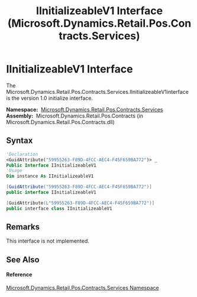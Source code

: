 ﻿---
title: IInitializeableV1 Interface (Microsoft.Dynamics.Retail.Pos.Contracts.Services)
TOCTitle: IInitializeableV1 Interface
ms:assetid: T:Microsoft.Dynamics.Retail.Pos.Contracts.Services.IInitializeableV1
ms:mtpsurl: https://technet.microsoft.com/en-us/library/microsoft.dynamics.retail.pos.contracts.services.iinitializeablev1(v=AX.60)
ms:contentKeyID: 47344339
ms.date: 05/18/2015
mtps_version: v=AX.60
f1_keywords:
- Microsoft.Dynamics.Retail.Pos.Contracts.Services.IInitializeableV1
dev_langs:
- CSharp
- C++
- VB
---

# IInitializeableV1 Interface

The Microsoft.Dynamics.Retail.Pos.Contracts.Services.IInitializeableV1interface is the version 1.0 initialize interface.

**Namespace:**  [Microsoft.Dynamics.Retail.Pos.Contracts.Services](microsoft-dynamics-retail-pos-contracts-services-namespace.md)  
**Assembly:**  Microsoft.Dynamics.Retail.Pos.Contracts (in Microsoft.Dynamics.Retail.Pos.Contracts.dll)

## Syntax

``` vb
'Declaration
<GuidAttribute("59955263-F89D-4FCC-AEC4-F45F659BA772")> _
Public Interface IInitializeableV1
'Usage
Dim instance As IInitializeableV1
```

``` csharp
[GuidAttribute("59955263-F89D-4FCC-AEC4-F45F659BA772")]
public interface IInitializeableV1
```

``` c++
[GuidAttribute(L"59955263-F89D-4FCC-AEC4-F45F659BA772")]
public interface class IInitializeableV1
```

## Remarks

This interface is not implemented.

## See Also

#### Reference

[Microsoft.Dynamics.Retail.Pos.Contracts.Services Namespace](microsoft-dynamics-retail-pos-contracts-services-namespace.md)


